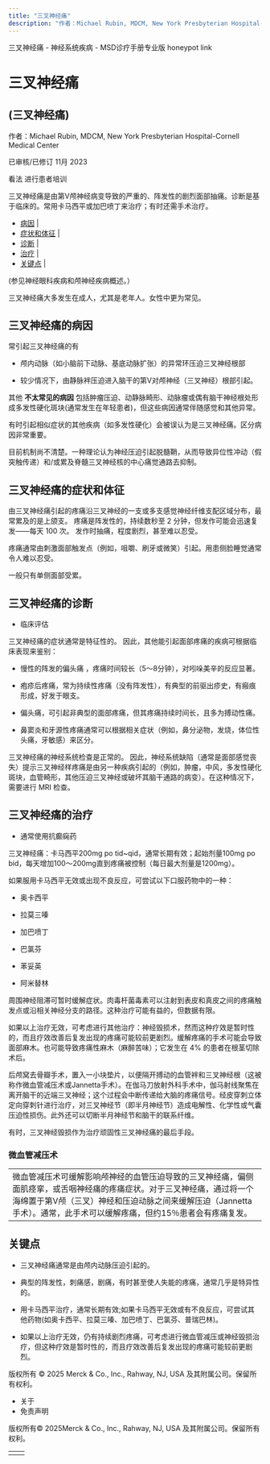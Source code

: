 ```yaml
---
title: "三叉神经痛"
description: "作者：Michael Rubin, MDCM, New York Presbyterian Hospital-Cornell Medical Center"
---
```


﻿三叉神经痛 \- 神经系统疾病 \- MSD诊疗手册专业版 honeypot link

# 三叉神经痛

## (三叉神经痛)

作者：Michael Rubin, MDCM, New York Presbyterian Hospital-Cornell Medical Center

已审核/已修订 11月 2023

看法 进行患者培训

三叉神经痛是由第Ⅴ颅神经病变导致的严重的、阵发性的剧烈面部抽痛。诊断是基于临床的。常用卡马西平或加巴喷丁来治疗；有时还需手术治疗。

- [病因](#病因_v1042853_zh) \|
- [症状和体征](#症状和体征_v1042857_zh) \|
- [诊断](#诊断_v1042860_zh) \|
- [治疗](#治疗_v1042876_zh) \|
- [关键点](#关键点_v43765606_zh) \|

(参见神经眼科疾病和颅神经疾病概述。）

三叉神经痛大多发生在成人，尤其是老年人。女性中更为常见。

## 三叉神经痛的病因

常引起三叉神经痛的有

- 颅内动脉（如小脑前下动脉、基底动脉扩张）的异常环压迫三叉神经根部

- 较少情况下，由静脉袢压迫进入脑干的第Ⅴ对颅神经（三叉神经）根部引起。


其他 **不太常见的病因** 包括肿瘤压迫、动静脉畸形、动脉瘤或偶有脑干神经根处形成多发性硬化斑块(通常发生在年轻患者)，但这些病因通常伴随感觉和其他异常。

有时引起相似症状的其他疾病（如多发性硬化）会被误认为是三叉神经痛。区分病因非常重要。

目前机制尚不清楚。一种理论认为神经压迫引起脱髓鞘，从而导致异位性冲动（假突触传递）和/或累及脊髓三叉神经核的中心痛觉通路去抑制。

## 三叉神经痛的症状和体征

由三叉神经痛引起的疼痛沿三叉神经的一支或多支感觉神经纤维支配区域分布，最常累及的是上颌支。 疼痛是阵发性的，持续数秒至 2 分钟，但发作可能会迅速复发——每天 100 次。 发作时抽痛，程度剧烈，甚至难以忍受。

疼痛通常由刺激面部触发点（例如，咀嚼、刷牙或微笑）引起。用患侧脸睡觉通常令人难以忍受。

一般只有单侧面部受累。

## 三叉神经痛的诊断

- 临床评估


三叉神经痛的症状通常是特征性的。 因此，其他能引起面部疼痛的疾病可根据临床表现来鉴别：

- 慢性的阵发的偏头痛 ，疼痛时间较长（5～8分钟），对吲哚美辛的反应显著。

- 疱疹后疼痛，常为持续性疼痛（没有阵发性），有典型的前驱出疹史，有瘢痕形成，好发于眼支。

- 偏头痛，可引起非典型的面部疼痛，但其疼痛持续时间长，且多为搏动性痛。

- 鼻窦炎和牙源性疼痛通常可以根据相关症状（例如，鼻分泌物，发烧，体位性头痛，牙敏感）来区分。


三叉神经痛的神经系统检查是正常的。 因此，神经系统缺陷（通常是面部感觉丧失）提示三叉神经样疼痛是由另一种疾病引起的（例如，肿瘤，中风，多发性硬化斑块，血管畸形，其他压迫三叉神经或破坏其脑干通路的病变）。在这种情况下，需要进行 MRI 检查。

## 三叉神经痛的治疗

- 通常使用抗癫痫药


三叉神经痛：卡马西平200mg po tid~qid，通常长期有效；起始剂量100mg po bid，每天增加100～200mg直到疼痛被控制（每日最大剂量是1200mg）。

如果服用卡马西平无效或出现不良反应，可尝试以下口服药物中的一种：

- 奥卡西平

- 拉莫三嗪

- 加巴喷丁

- 巴氯芬

- 苯妥英

- 阿米替林


周围神经阻滞可暂时缓解症状。肉毒杆菌毒素可以注射到表皮和真皮之间的疼痛触发点或沿相关神经分支的路径。这种治疗可能有益的，但数据有限。

如果以上治疗无效，可考虑进行其他治疗：神经毁损术，然而这种疗效是暂时性的，而且疗效改善后复发出现的疼痛可能较前更剧烈。缓解疼痛的手术可能会导致面部麻木。也可能导致疼痛性麻木（麻醉苦味）；它发生在 4% 的患者在根茎切除术后。

后颅窝去骨瓣手术，置入一小块垫片，以便隔开搏动的血管袢和三叉神经根（这被称作微血管减压术或Jannetta手术）。在伽马刀放射外科手术中，伽马射线聚焦在离开脑干的近端三叉神经；这个过程会中断传递给大脑的疼痛信号。经皮穿刺立体定向穿刺针进行治疗，对三叉神经节（即半月神经节）造成电解性、化学性或气囊压迫性损伤。此外还可以切断半月神经节和脑干的联系纤维。

有时，三叉神经毁损作为治疗顽固性三叉神经痛的最后手段。

### 微血管减压术

|     |
| --- |
| 微血管减压术可缓解影响颅神经的血管压迫导致的三叉神经痛，偏侧面肌痉挛，或舌咽神经痛的疼痛症状。对于三叉神经痛，通过将一个海绵置于第V颅（三叉）神经和压迫动脉之间来缓解压迫（Jannetta手术）。通常，此手术可以缓解疼痛，但约15％患者会有疼痛复发。<br> |

## 关键点

- 三叉神经痛通常是由颅内动脉压迫引起的。

- 典型的阵发性，刺痛感，剧痛，有时甚至使人失能的疼痛，通常几乎是特异性的。

- 用卡马西平治疗，通常长期有效;如果卡马西平无效或有不良反应，可尝试其他药物(如奥卡西平、拉莫三嗪、加巴喷丁、巴氯芬、普瑞巴林)。

- 如果以上治疗无效，仍有持续剧烈疼痛，可考虑进行微血管减压或神经毁损治疗，但这种疗效是暂时性的，而且疗效改善后复发出现的疼痛可能较前更剧烈。




版权所有 © 2025
Merck & Co., Inc., Rahway, NJ, USA 及其附属公司。保留所有权利。

- 关于
- 免责声明

版权所有© 2025Merck & Co., Inc., Rahway, NJ, USA 及其附属公司。保留所有权利。

|     |     |
| --- | --- |
|  |  |